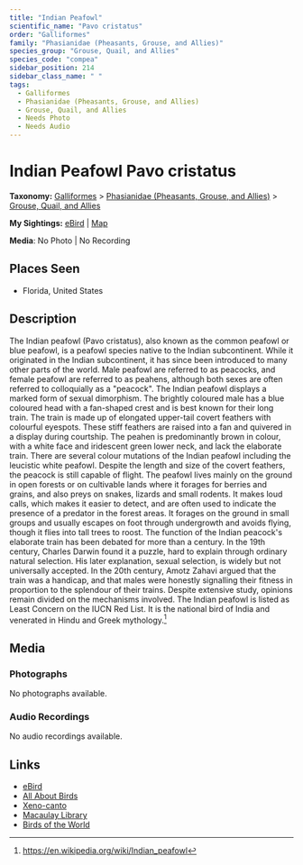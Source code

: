 ```yaml
---
title: "Indian Peafowl"
scientific_name: "Pavo cristatus"
order: "Galliformes"
family: "Phasianidae (Pheasants, Grouse, and Allies)"
species_group: "Grouse, Quail, and Allies"
species_code: "compea"
sidebar_position: 214
sidebar_class_name: " "
tags: 
  - Galliformes
  - Phasianidae (Pheasants, Grouse, and Allies)
  - Grouse, Quail, and Allies
  - Needs Photo
  - Needs Audio
---
```


# Indian Peafowl <span className='sci_name'>Pavo cristatus</span>

**Taxonomy:** [Galliformes](/tags/galliformes) > [Phasianidae (Pheasants, Grouse, and Allies)](/tags/phasianidae-pheasants-grouse-and-allies) > [Grouse, Quail, and Allies](/tags/grouse-quail-and-allies)

**My Sightings:** [eBird](https://ebird.org/lifelist?r=world&time=life&spp=compea) | [Map](/map?species_code=compea)

**Media**: No Photo | No Recording

## Places Seen

* Florida, United States

## Description
The Indian peafowl (Pavo cristatus), also known as the common peafowl or blue peafowl, is a peafowl species native to the Indian subcontinent. While it originated in the Indian subcontinent, it has since been introduced to many other parts of the world. Male peafowl are referred to as peacocks, and female peafowl are referred to as peahens, although both sexes are often referred to colloquially as a "peacock".
The Indian peafowl displays a marked form of sexual dimorphism. The brightly coloured male has a blue coloured head with a fan-shaped crest and is best known for their long train. The train is made up of elongated upper-tail covert feathers with colourful eyespots. These stiff feathers are raised into a fan and quivered in a display during courtship. The peahen is predominantly brown in colour, with a white face and iridescent green lower neck, and lack the elaborate train. There are several colour mutations of the Indian peafowl including the leucistic white peafowl.
Despite the length and size of the covert feathers, the peacock is still capable of flight. The peafowl lives mainly on the ground in open forests or on cultivable lands where it forages for berries and grains, and also preys on snakes, lizards and small rodents. It makes loud calls, which makes it easier to detect, and are often used to indicate the presence of a predator in the forest areas. It forages on the ground in small groups and usually escapes on foot through undergrowth and avoids flying, though it flies into tall trees to roost.
The function of the Indian peacock's elaborate train has been debated for more than a century. In the 19th century, Charles Darwin found it a puzzle, hard to explain through ordinary natural selection. His later explanation, sexual selection, is widely but not universally accepted. In the 20th century, Amotz Zahavi argued that the train was a handicap, and that males were honestly signalling their fitness in proportion to the splendour of their trains. Despite extensive study, opinions remain divided on the mechanisms involved.
The Indian peafowl is listed as Least Concern on the IUCN Red List. It is the national bird of India and venerated in Hindu and Greek mythology.[^1]

[^1]: https://en.wikipedia.org/wiki/Indian_peafowl

## Media
### Photographs
No photographs available.

### Audio Recordings
No audio recordings available.

## Links
* [eBird](https://ebird.org/species/compea) 
* [All About Birds](https://www.allaboutbirds.org/guide/compea) 
* [Xeno-canto](https://www.xeno-canto.org/species/pavo-cristatus) 
* [Macaulay Library](https://search.macaulaylibrary.org/catalog?taxonCode=compea&sort=rating_rank_desc)
* [Birds of the World](https://birdsoftheworld.org/bow/species/compea)
